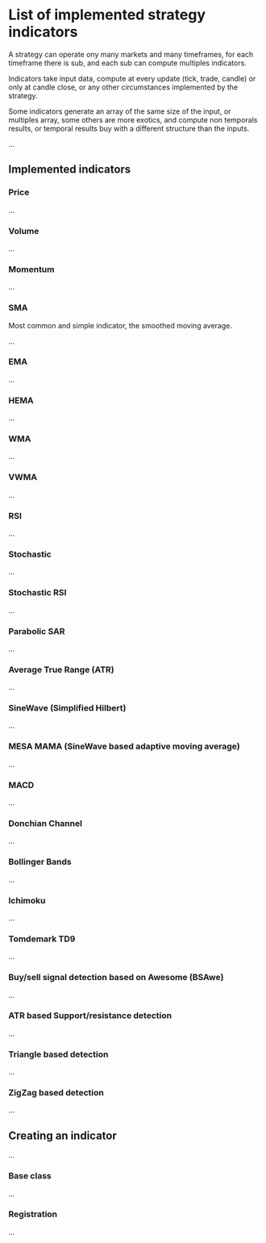 # List of implemented strategy indicators #

A strategy can operate ony many markets and many timeframes, for each timeframe there is sub, and each sub can compute multiples indicators.

Indicators take input data, compute at every update (tick, trade, candle) or only at candle close, or any other circumstances implemented by the strategy.

Some indicators generate an array of the same size of the input, or multiples array, some others are more exotics, and compute non temporals results,
or temporal results buy with a different structure than the inputs.

...

## Implemented indicators ##

### Price ###

...

### Volume ###

...

### Momentum ###

...

### SMA ###

Most common and simple indicator, the smoothed moving average.

...

### EMA ###

...

### HEMA ###

...

### WMA ###

...

### VWMA ###

...

### RSI ###

...

### Stochastic ###

...

### Stochastic RSI ###

...

### Parabolic SAR ###

...

### Average True Range (ATR) ###

...

### SineWave (Simplified Hilbert) ###

...

### MESA MAMA (SineWave based adaptive moving average) ###

...

### MACD ###

...

### Donchian Channel ###

...

### Bollinger Bands ###

...

### Ichimoku ###

...

### Tomdemark TD9 ###

...

### Buy/sell signal detection based on Awesome (BSAwe) ###

...

### ATR based Support/resistance detection ###

...

### Triangle based detection ###

...

### ZigZag based detection ###

...

## Creating an indicator ##

...

### Base class ###

...

### Registration ###

...
